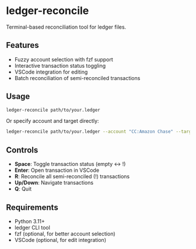 # ledger-reconcile

Terminal-based reconciliation tool for ledger files.

## Features

- Fuzzy account selection with fzf support
- Interactive transaction status toggling
- VSCode integration for editing
- Batch reconciliation of semi-reconciled transactions

## Usage

```bash
ledger-reconcile path/to/your.ledger
```

Or specify account and target directly:

```bash
ledger-reconcile path/to/your.ledger --account "CC:Amazon Chase" --target "$1,234.56"
```

## Controls

- **Space**: Toggle transaction status (empty ↔ !)  
- **Enter**: Open transaction in VSCode
- **R**: Reconcile all semi-reconciled (!) transactions
- **Up/Down**: Navigate transactions
- **Q**: Quit

## Requirements

- Python 3.11+
- ledger CLI tool
- fzf (optional, for better account selection)
- VSCode (optional, for edit integration)